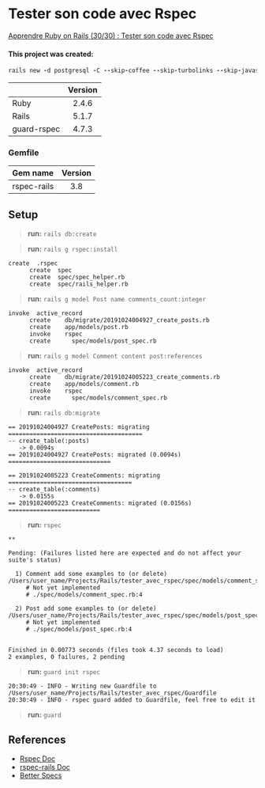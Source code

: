 # Tester son code avec Rspec

[Apprendre Ruby on Rails (30/30) : Tester son code avec Rspec][1]

#### This project was created:

```ruby
rails new -d postgresql -C --skip-coffee --skip-turbolinks --skip-javascript --skip-sprockets --no-rc tester_avec_rspec
```
||Version|
| :--- | :---: |
Ruby|2.4.6
Rails|5.1.7
guard-rspec|4.7.3


### Gemfile

Gem name|Version
| :--- | :---: |
rspec-rails|3.8

## Setup
> **run:** `rails db:create`

> **run:** `rails g rspec:install`
```shell
create  .rspec
      create  spec
      create  spec/spec_helper.rb
      create  spec/rails_helper.rb
```

> **run:** `rails g model Post name comments_count:integer`
```shell
invoke  active_record
      create    db/migrate/20191024004927_create_posts.rb
      create    app/models/post.rb
      invoke    rspec
      create      spec/models/post_spec.rb
```

> **run:** `rails g model Comment content post:references`
```shell
invoke  active_record
      create    db/migrate/20191024005223_create_comments.rb
      create    app/models/comment.rb
      invoke    rspec
      create      spec/models/comment_spec.rb
```

> **run:** `rails db:migrate`
```shell
== 20191024004927 CreatePosts: migrating ======================================
-- create_table(:posts)
   -> 0.0094s
== 20191024004927 CreatePosts: migrated (0.0094s) =============================

== 20191024005223 CreateComments: migrating ===================================
-- create_table(:comments)
   -> 0.0155s
== 20191024005223 CreateComments: migrated (0.0156s) ==========================
```

> **run:** `rspec`
```shell
**

Pending: (Failures listed here are expected and do not affect your suite's status)

  1) Comment add some examples to (or delete) /Users/user_name/Projects/Rails/tester_avec_rspec/spec/models/comment_spec.rb
     # Not yet implemented
     # ./spec/models/comment_spec.rb:4

  2) Post add some examples to (or delete) /Users/user_name/Projects/Rails/tester_avec_rspec/spec/models/post_spec.rb
     # Not yet implemented
     # ./spec/models/post_spec.rb:4


Finished in 0.00773 seconds (files took 4.37 seconds to load)
2 examples, 0 failures, 2 pending
```

> **run:** `guard init rspec`
```shell
20:30:49 - INFO - Writing new Guardfile to /Users/user_name/Projects/Rails/tester_avec_rspec/Guardfile
20:30:49 - INFO - rspec guard added to Guardfile, feel free to edit it
```
> **run:** `guard`

## References

- [Rspec Doc][2]
- [rspec-rails Doc][3]
- [Better Specs][4]

[1]: https://youtu.be/c9xe9VxkAjI
[2]: https://rspec.info/
[3]: https://relishapp.com/rspec/rspec-rails/docs
[4]: http://www.betterspecs.org/
